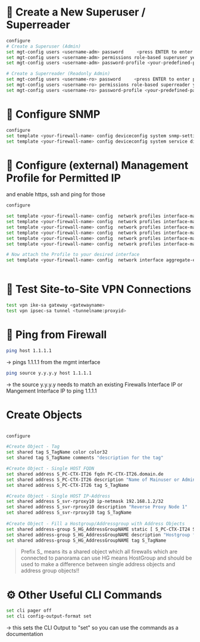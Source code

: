 # 🔐 Create a New Superuser / Superreader

```bash
configure
# Create a Superuser (Admin)
set mgt-config users <username-adm> password     <press ENTER to enter password>
set mgt-config users <username-adm> permissions role-based superuser yes
set mgt-config users <username-adm> password-profile <your-predefined-passwordprofile>

# Create a Superreader (Readonly Admin)
set mgt-config users <username-ro> password     <press ENTER to enter password>
set mgt-config users <username-ro> permissions role-based superreader yes
set mgt-config users <username-ro> password-profile <your-predefined-passwordprofile>
```

# 📡 Configure SNMP
```bash
configure
set template <your-firewall-name> config deviceconfig system snmp-setting access-setting version v2c snmp-community-string <changeme>
set template <your-firewall-name> config deviceconfig system service disable-snmp no
```

# 📡 Configure (external) Management Profile for Permitted IP
and enable https, ssh and ping for those
```bash
configure

set template <your-firewall-name> config  network profiles interface-management-profile Outside_Management permitted-ip 62.1.2.3/27
set template <your-firewall-name> config  network profiles interface-management-profile Outside_Management permitted-ip 62.2.2.236/32
set template <your-firewall-name> config  network profiles interface-management-profile Outside_Management permitted-ip 212.1.2.3/28
set template <your-firewall-name> config  network profiles interface-management-profile Outside_Management https yes
set template <your-firewall-name> config  network profiles interface-management-profile Outside_Management ssh yes
set template <your-firewall-name> config  network profiles interface-management-profile Outside_Management ping yes

# Now attach the Profile to your desired interface
set template <your-firewall-name> config  network interface aggregate-ethernet ae1 layer3 units ae1.655 interface-management-profile Outside_Management



```


# 🔁 Test Site-to-Site VPN Connections
```bash
test vpn ike-sa gateway <gatewayname>
test vpn ipsec-sa tunnel <tunnelname:proxyid>

```

# 📶 Ping from Firewall
```bash
ping host 1.1.1.1
```
-> pings 1.1.1.1 from the mgmt interface
   
```bash
ping source y.y.y.y host 1.1.1.1
```
-> the source y.y.y.y needs to match an existing Firewalls Interface IP or Mangement Interface IP to ping 1.1.1.1

# Create Objects

```bash

configure

#Create Object - Tag
set shared tag S_TagName color color32
set shared tag S_TagName comments "description for the tag"

#Create Object - Single HOST FQDN
set shared address S_PC-CTX-IT26 fqdn PC-CTX-IT26.domain.de
set shared address S_PC-CTX-IT26 description "Name of Mainuser or Admin"
set shared address S_PC-CTX-IT26 tag S_TagName

#Create Object - Single HOST IP-Address
set shared address S_svr-rproxy10 ip-netmask 192.168.1.2/32
set shared address S_svr-rproxy10 description "Reverse Proxy Node 1"
set shared address S_svr-rproxy10 tag S_TagName
   
#Create Object - Fill a Hostgroup/Addressgroup with Address Objects
set shared address-group S_HG_AddressGroupNAME static [ S_PC-CTX-IT24 S_PC-CTX-IT26 ]
set shared address-group S_HG_AddressGroupNAME description "Hostgroup for example "
set shared address-group S_HG_AddressGroupNAME tag S_TagName
```
> Prefix S_ means its a shared object which all firewalls which are connected to panorama can use
> HG means HostGroup and should be used to make a difference between single address objects and address group objects!! 

# ⚙️ Other Useful CLI Commands
```bash
set cli pager off
set cli config-output-format set
```
   -> this sets the CLI Output to "set" so you can use the commands as a documentation 

